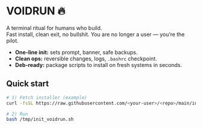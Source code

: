 # VOIDRUN 🔥

A terminal ritual for humans who build.  
Fast install, clean exit, no bullshit. You are no longer a user — you’re the pilot.

- **One-line init:** sets prompt, banner, safe backups.
- **Clean ops:** reversible changes, logs, `.bashrc` checkpoint.
- **Deb-ready:** package scripts to install on fresh systems in seconds.

## Quick start

```bash
# 1) Fetch installer (example)
curl -fsSL https://raw.githubusercontent.com/<your-user>/<repo>/main/init_voidrun.sh -o /tmp/init_voidrun.sh

# 2) Run
bash /tmp/init_voidrun.sh
